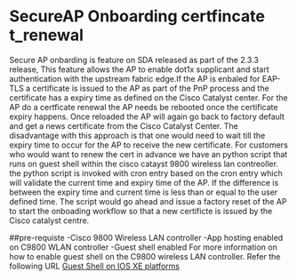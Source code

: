 # SecureAP Onboarding certfincate t_renewal
Secure AP onbarding is feature on SDA released as part of the 2.3.3 release, This feature allows the AP to enable dot1x supplicant and start authentication with the upstream fabric edge.If the AP is enbaled for EAP-TLS a certificate is issued to the AP as part of the PnP process and the certificate has a expiry time as defined on the Cisco Catalyst center. For the AP do a certficate renewal the AP needs be rebooted once the certificate expiry happens. Once reloaded the AP will again go back to factory default and get a news certificate from the Cisco Catalyst Center. The disadvantage with this approach is that one would need to wait till the expiry time to occur for the AP to receive the new certificate.
For customers who would want to renew the cert in advance we have an python script that runs  on guest shell within the cisco catayst 9800 wireless lan contreoller. the python script is invoked with cron entry based on the cron entry which will validate the current time and expiry time of the AP. If the difference is between the expiry time and current time is less than or equal to the user defined time. The script would go ahead and issue a factory reset of the AP to start the onboading workflow so that a new certificte is issued by the Cisco catalyst centre.

##pre-requiste
  -Cisco 9800 Wireless LAN controller
  -App hosting enabled on C9800 WLAN controller
  -Guest shell enabled 
For more information on how to enable guest shell on the C9800 wireless LAN controller. Refer the following URL
[Guest Shell on IOS XE platforms](https://www.cisco.com/c/en/us/td/docs/ios-xml/ios/prog/configuration/173/b_173_programmability_cg/guest_shell.html)

